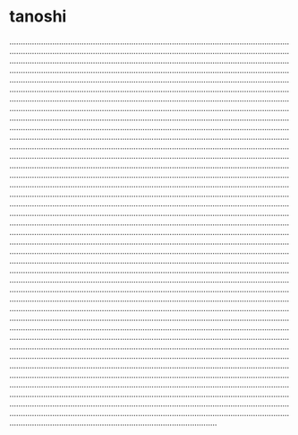 # tanoshi

............................................................................................................................................................................................................................................................................................................................................................................................................................................................................................................................................................................................................................................................................................................................................................................................................................................................................................................................................................................................................................................................................................................................................................................................................................................................................................................................................................................................................................................................................................................................................................................................................................................................................................................................................................................................................................................................................................................................................................................................................................................................................................................................................................................................................................................................................................................................................................................................................................................................................................................................................................................................................................................................................................................................................................................................................................................................................................................................................................................................................................................................................................................................................................................................................................................................................................................................................................................................................................................................................................................................................................................................................................................................................................................................................................................................................................................................................................................................................................................................................................................................................................................................................................................................................................................................................................................................................................................................................................................................................................................................................................................................................................................................................................................................................................................................................................................................................................................................................................................................................................................................................................................................................................................................................................................................